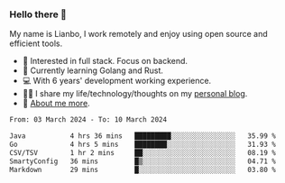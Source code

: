 ### Hello there 👋

My name is Lianbo, I work remotely and enjoy using open source and efficient tools.

- 🔭 Interested in full stack. Focus on backend.
- 🌱 Currently learning Golang and Rust.
- 💻 With 6 years' development working experience.
- ✍🏻 I share my life/technology/thoughts on my [personal blog](https://godruoyi.com).
- 👒 [About me more](https://godruoyi.com/posts/About-godruoyi).

<!--START_SECTION:waka-->

```txt
From: 03 March 2024 - To: 10 March 2024

Java           4 hrs 36 mins   █████████░░░░░░░░░░░░░░░░   35.99 %
Go             4 hrs 5 mins    ████████░░░░░░░░░░░░░░░░░   31.93 %
CSV/TSV        1 hr 2 mins     ██░░░░░░░░░░░░░░░░░░░░░░░   08.19 %
SmartyConfig   36 mins         █▒░░░░░░░░░░░░░░░░░░░░░░░   04.71 %
Markdown       29 mins         █░░░░░░░░░░░░░░░░░░░░░░░░   03.80 %
```

<!--END_SECTION:waka-->
